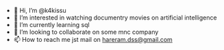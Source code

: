 - 👋 Hi, I’m @k4kissu
- 👀 I’m interested in watching documentry movies on artificial intelligence
- 🌱 I’m currently learning sql
- 💞️ I’m looking to collaborate on some mnc company
- 📫 How to reach me jst mail on hareram.dss@gmail.com

<!---
k4kissu/k4kissu is a ✨ special ✨ repository because its `README.md` (this file) appears on your GitHub profile.
You can click the Preview link to take a look at your changes.
--->
